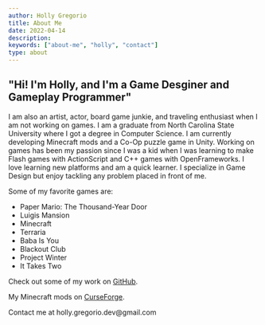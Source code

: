 ```yaml
---
author: Holly Gregorio
title: About Me
date: 2022-04-14
description:
keywords: ["about-me", "holly", "contact"]
type: about
---
```


## "Hi! I'm Holly, and I'm a Game Desginer and Gameplay Programmer"

I am also an artist, actor, board game junkie, and traveling enthusiast when I am not working on games. I am a graduate from North Carolina State University where I got a degree in Computer Science. I am currently developing Minecraft mods and a Co-Op puzzle game in Unity. Working on games has been my passion since I was a kid when I was learning to make Flash games with ActionScript and C++ games with OpenFrameworks. I love learning new platforms and am a quick learner. I specialize in Game Design but enjoy tackling any problem placed in front of me.

Some of my favorite games are:

- Paper Mario: The Thousand-Year Door
- Luigis Mansion
- Minecraft
- Terraria
- Baba Is You
- Blackout Club
- Project Winter
- It Takes Two


Check out some of my work on [GitHub](https://github.com/ReillyGregorio).

My Minecraft mods on [CurseForge](https://www.curseforge.com/members/thearcanepigeon/projects).

Contact me at holly.gregorio.dev&#064;gmail.com
